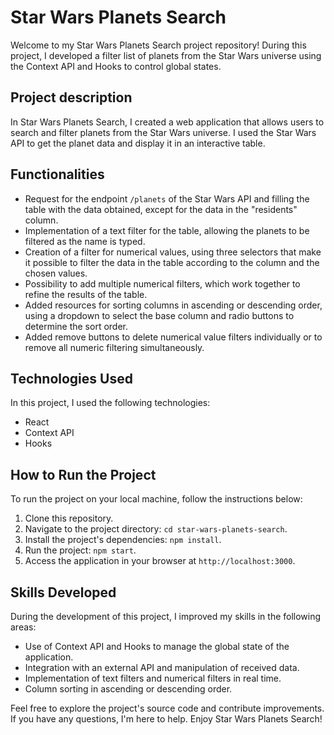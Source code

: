# Star Wars Planets Search

Welcome to my Star Wars Planets Search project repository! During this project, I developed a filter list of planets from the Star Wars universe using the Context API and Hooks to control global states.

## Project description

In Star Wars Planets Search, I created a web application that allows users to search and filter planets from the Star Wars universe. I used the Star Wars API to get the planet data and display it in an interactive table.

## Functionalities

- Request for the endpoint `/planets` of the Star Wars API and filling the table with the data obtained, except for the data in the "residents" column.
- Implementation of a text filter for the table, allowing the planets to be filtered as the name is typed.
- Creation of a filter for numerical values, using three selectors that make it possible to filter the data in the table according to the column and the chosen values.
- Possibility to add multiple numerical filters, which work together to refine the results of the table.
- Added resources for sorting columns in ascending or descending order, using a dropdown to select the base column and radio buttons to determine the sort order.
- Added remove buttons to delete numerical value filters individually or to remove all numeric filtering simultaneously.

## Technologies Used

In this project, I used the following technologies:

- React
- Context API
- Hooks

## How to Run the Project

To run the project on your local machine, follow the instructions below:

1. Clone this repository.
2. Navigate to the project directory: `cd star-wars-planets-search`.
3. Install the project's dependencies: `npm install`.
4. Run the project: `npm start`.
5. Access the application in your browser at `http://localhost:3000`.

## Skills Developed

During the development of this project, I improved my skills in the following areas:

- Use of Context API and Hooks to manage the global state of the application.
- Integration with an external API and manipulation of received data.
- Implementation of text filters and numerical filters in real time.
- Column sorting in ascending or descending order.

Feel free to explore the project's source code and contribute improvements. If you have any questions, I'm here to help. Enjoy Star Wars Planets Search!
